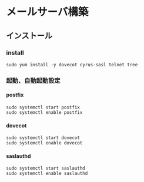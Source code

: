 # メールサーバ構築

## インストール

### install

```
sudo yum install -y dovecot cyrus-sasl telnet tree
```

### 起動、自動起動設定

#### postfix

```
sudo systemctl start postfix
sudo systemctl enable postfix
```

#### dovecot

```
sudo systemctl start dovecot
sudo systemctl enable dovecot
```

#### saslauthd

```
sudo systemctl start saslauthd
sudo systemctl enable saslauthd
```
